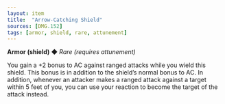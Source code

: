 ```yaml
---
layout: item
title:  "Arrow-Catching Shield"
sources: [DMG.152]
tags: [armor, shield, rare, attunement]
---
```


**Armor (shield)** ◆ *Rare (requires attunement)*

You gain a +2 bonus to AC against ranged attacks while you wield this shield. This bonus is in addition to the shield’s normal bonus to AC. In addition, whenever an attacker makes a ranged attack against a target within 5 feet of you, you can use your reaction to become the target of the attack instead.